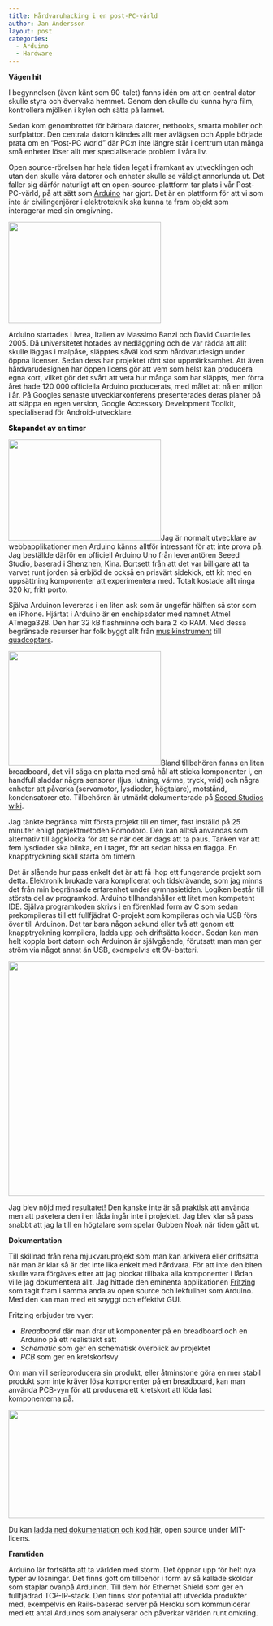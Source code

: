 ```yaml
---
title: Hårdvaruhacking i en post-PC-värld
author: Jan Andersson
layout: post
categories:
  - Arduino
  - Hardware
---
```

**Vägen hit**

I begynnelsen (även känt som 90-talet) fanns idén om att en central dator skulle styra och övervaka hemmet. Genom den skulle du kunna hyra film, kontrollera mjölken i kylen och sätta på larmet.

Sedan kom genombrottet för bärbara datorer, netbooks, smarta mobiler och surfplattor. Den centrala datorn kändes allt mer avlägsen och Apple började prata om en “Post-PC world” där PC:n inte längre står i centrum utan många små enheter löser allt mer specialiserade problem i våra liv.

Open source-rörelsen har hela tiden legat i framkant av utvecklingen och utan den skulle våra datorer och enheter skulle se väldigt annorlunda ut. Det faller sig därför naturligt att en open-source-plattform tar plats i vår Post-PC-värld, på att sätt som [Arduino][1] har gjort. Det är en plattform för att vi som inte är civilingenjörer i elektroteknik ska kunna ta fram objekt som interagerar med sin omgivning.

<a rel="attachment wp-att-853" href="http://devcorner.mynewsdesk.com/2011/06/15/hardvaruhacking-i-en-post-pc-varld/narbild/"><img class="alignright size-medium wp-image-853" title="närbild" src="http://devcorner.mynewsdesk.com/wp-content/uploads/2011/06/närbild-300x199.jpg" alt="" width="300" height="199" /></a>

Arduino startades i Ivrea, Italien av Massimo Banzi och David Cuartielles 2005. Då universitetet hotades av nedläggning och de var rädda att allt skulle läggas i malpåse, släpptes såväl kod som hårdvarudesign under öppna licenser. Sedan dess har projektet rönt stor uppmärksamhet. Att även hårdvarudesignen har öppen licens gör att vem som helst kan producera egna kort, vilket gör det svårt att veta hur många som har släppts, men förra året hade 120 000 officiella Arduino producerats, med målet att nå en miljon i år. På Googles senaste utvecklarkonferens presenterades deras planer på att släppa en egen version, Google Accessory Development Toolkit, specialiserad för Android-utvecklare.

<span style="color: #000000;"><strong>Skapandet av en timer</strong></span>

<a rel="attachment wp-att-854" href="http://devcorner.mynewsdesk.com/2011/06/15/hardvaruhacking-i-en-post-pc-varld/oversikt/"><img class="alignleft size-medium wp-image-854" title="översikt" src="http://devcorner.mynewsdesk.com/wp-content/uploads/2011/06/versikt-300x199.jpg" alt="" width="300" height="199" /></a>Jag är normalt utvecklare av webbapplikationer men Arduino känns alltför intressant för att inte prova på. Jag beställde därför en officiell Arduino Uno från leverantören Seeed Studio, baserad i Shenzhen, Kina. Bortsett från att det var billigare att ta varvet runt jorden så erbjöd de också en prisvärt sidekick, ett kit med en uppsättning komponenter att experimentera med. Totalt kostade allt ringa 320 kr, fritt porto.

Själva Arduinon levereras i en liten ask som är ungefär hälften så stor som en iPhone. Hjärtat i Arduino är en enchipsdator med namnet Atmel ATmega328. Den har 32 kB flashminne och bara 2 kb RAM. Med dessa begränsade resurser har folk byggt allt från [musikinstrument][2] till [quadcopters][3].

<a rel="attachment wp-att-856" href="http://devcorner.mynewsdesk.com/2011/06/15/hardvaruhacking-i-en-post-pc-varld/sidekickbk1_01/"><img class="alignleft size-medium wp-image-856" title="sidekickbk1_01" src="http://devcorner.mynewsdesk.com/wp-content/uploads/2011/06/sidekickbk1_01-300x225.jpg" alt="" width="300" height="225" /></a>Bland tillbehören fanns en liten breadboard, det vill säga en platta med små hål att sticka komponenter i, en handfull sladdar några sensorer (ljus, lutning, värme, tryck, vrid) och några enheter att påverka (servomotor, lysdioder, högtalare), motstånd, kondensatorer etc. Tillbehören är utmärkt dokumenterade på [Seeed Studios wiki][4].

Jag tänkte begränsa mitt första projekt till en timer, fast inställd på 25 minuter enligt projektmetoden Pomodoro. Den kan alltså användas som alternativ till äggklocka för att se när det är dags att ta paus. Tanken var att fem lysdioder ska blinka, en i taget, för att sedan hissa en flagga. En knapptryckning skall starta om timern.

Det är slående hur pass enkelt det är att få ihop ett fungerande projekt som detta. Elektronik brukade vara komplicerat och tidskrävande, som jag minns det från min begränsade erfarenhet under gymnasietiden. Logiken består till största del av programkod. Arduino tillhandahåller ett litet men kompetent IDE. Själva programkoden skrivs i en förenklad form av C som sedan prekompileras till ett fullfjädrat C-projekt som kompileras och via USB förs över till Arduinon. Det tar bara någon sekund eller två att genom ett knapptryckning kompilera, ladda upp och driftsätta koden. Sedan kan man helt koppla bort datorn och Arduinon är självgående, förutsatt man man ger ström via något annat än USB, exempelvis ett 9V-batteri.

<a rel="attachment wp-att-848" href="http://devcorner.mynewsdesk.com/2011/06/15/hardvaruhacking-i-en-post-pc-varld/schema/"><img title="schema" src="http://devcorner.mynewsdesk.com/wp-content/uploads/2011/06/schema-600x462.png" alt="" width="600" height="462" /></a>

Jag blev nöjd med resultatet! Den kanske inte är så praktisk att använda men att paketera den i en låda ingår inte i projektet. Jag blev klar så pass snabbt att jag la till en högtalare som spelar Gubben Noak när tiden gått ut.

**Dokumentation**

Till skillnad från rena mjukvaruprojekt som man kan arkivera eller driftsätta när man är klar så är det inte lika enkelt med hårdvara. För att inte den biten skulle vara förgäves efter att jag plockat tillbaka alla komponenter i lådan ville jag dokumentera allt. Jag hittade den eminenta applikationen [Fritzing][5] som tagit fram i samma anda av open source och lekfullhet som Arduino. Med den kan man med ett snyggt och effektivt GUI.

Fritzing erbjuder tre vyer:

*   *Breadboard* där man drar ut komponenter på en breadboard och en Arduino på ett realistiskt sätt
*   *Schematic* som ger en schematisk överblick av projektet
*   *PCB* som ger en kretskortsvy

Om man vill serieproducera sin produkt, eller åtminstone göra en mer stabil produkt som inte kräver lösa komponenter på en breadboard, kan man använda PCB-vyn för att producera ett kretskort att löda fast komponenterna på.

<a rel="attachment wp-att-855" href="http://devcorner.mynewsdesk.com/2011/06/15/hardvaruhacking-i-en-post-pc-varld/skarmavbild-2011-06-15-kl-11-38-23/"><img class="alignnone size-large wp-image-855" title="Skärmavbild 2011-06-15 kl. 11.38.23" src="http://devcorner.mynewsdesk.com/wp-content/uploads/2011/06/Skärmavbild-2011-06-15-kl.-11.38.23-600x213.png" alt="" width="600" height="213" /></a>

Du kan [ladda ned dokumentation och kod här][6], open source under MIT-licens.

**Framtiden**

Arduino lär fortsätta att ta världen med storm. Det öppnar upp för helt nya typer av lösningar. Det finns gott om tillbehör i form av så kallade sköldar som staplar ovanpå Arduinon. Till dem hör Ethernet Shield som ger en fullfjädrad TCP-IP-stack. Den finns stor potential att utveckla produkter med, exempelvis en Rails-baserad server på Heroku som kommunicerar med ett antal Arduinos som analyserar och påverkar världen runt omkring.

 [1]: http://arduino.cc/
 [2]: http://www.critterandguitari.com/home/store/arduino-piano.php
 [3]: http://aeroquad.com/
 [4]: http://garden.seeedstudio.com/index.php?title=Arduino_Sidekick_Basic_Kit
 [5]: http://fritzing.org/
 [6]: https://github.com/janne/arduino_pomodoro